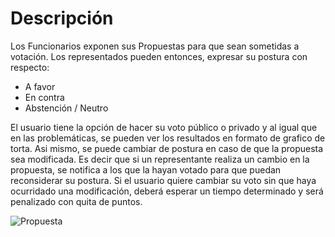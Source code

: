# Descripción

Los Funcionarios exponen sus Propuestas para que sean sometidas a votación. Los representados pueden entonces, 
expresar su postura con respecto:

* A favor
* En contra
* Abstención / Neutro

El usuario tiene la opción de hacer su voto público o privado y al igual que en las problemáticas, se pueden ver los 
resultados en formato de grafico de torta. Asi mismo, se puede cambiar de postura en caso de que la propuesta sea 
modificada. Es decir que si un representante realiza un cambio en la propuesta, se notifica a los que la hayan votado 
para que puedan reconsiderar su postura. Si el usuario quiere cambiar su voto sin que haya ocurridado una 
modificación, deberá esperar un tiempo determinado y será penalizado con quita de puntos.

![Propuesta](/img/propuesta.png)